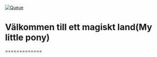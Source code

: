 [![Queue](https://github.com/Obogger/ex8/actions/workflows/queue.yml/badge.svg?branch=main)](https://github.com/Obogger/ex8/actions/workflows/queue.yml)

# Välkommen till ett magiskt land(My little pony)

=============
